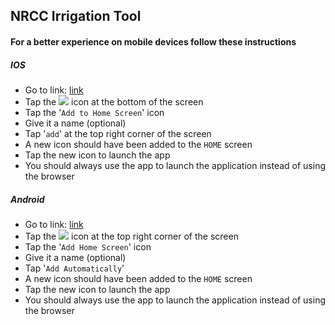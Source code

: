 ## NRCC Irrigation Tool

#### For a better experience on mobile devices follow these instructions

##### IOS

- Go to link: [link](https://alexsinfarosa.github.io/irriToolV4/)
- Tap the <img src="https://png.icons8.com/ios/18/000000/level-up.png"> icon at the bottom of the screen
- Tap the '`Add to Home Screen`' icon
- Give it a name (optional)
- Tap '`add`' at the top right corner of the screen
- A new icon should have been added to the `HOME` screen
- Tap the new icon to launch the app
- You should always use the app to launch the application instead of using the browser

##### Android

- Go to link: [link](https://alexsinfarosa.github.io/irriToolV4/)
- Tap the <img src="https://png.icons8.com/material/18/000000/menu-2.png"> icon at the top right corner of the screen
- Tap the '`Add Home Screen`' icon
- Give it a name (optional)
- Tap '`Add Automatically`'
- A new icon should have been added to the `HOME` screen
- Tap the new icon to launch the app
- You should always use the app to launch the application instead of using the browser
